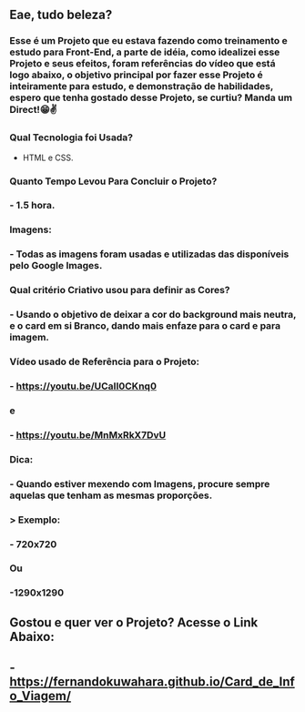 ## Eae, tudo beleza?

### Esse é um Projeto que eu estava fazendo como treinamento e estudo para Front-End, a parte de idéia, como idealizei esse Projeto e seus efeitos, foram referências do vídeo que está logo abaixo, o objetivo principal por fazer esse Projeto é inteiramente para estudo, e demonstração de habilidades, espero que tenha gostado desse Projeto, se curtiu? Manda um Direct!😁✌️

### Qual Tecnologia foi Usada?
- HTML e CSS.

### Quanto Tempo Levou Para Concluir o Projeto?
### - 1.5 hora.

### Imagens:
### - Todas as imagens foram usadas e utilizadas das disponíveis pelo Google Images.

### Qual critério Criativo usou para definir as Cores?
### - Usando o objetivo de deixar a cor do background mais neutra, e o card em si Branco, dando mais enfaze para o card e para imagem.

### Vídeo usado de Referência para o Projeto:
### - https://youtu.be/UCaII0CKnq0
### e
### - https://youtu.be/MnMxRkX7DvU

### Dica:
### - Quando estiver mexendo com Imagens, procure sempre aquelas que tenham as mesmas proporções.
### > Exemplo:
### - 720x720
### Ou
### -1290x1290

## Gostou e quer ver o Projeto? Acesse o Link Abaixo:
## - https://fernandokuwahara.github.io/Card_de_Info_Viagem/
